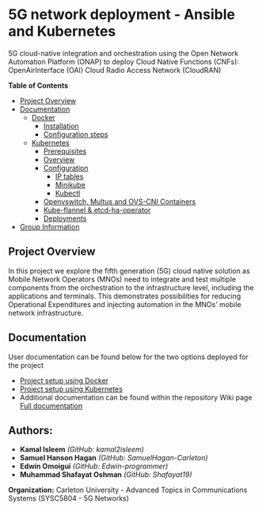 # 5G network deployment - Ansible and Kubernetes
5G cloud-native integration and orchestration using the Open Network Automation Platform (ONAP) to deploy Cloud Native Functions (CNFs): OpenAirInterface (OAI) Cloud Radio Access Network (CloudRAN)

**Table of Contents**

- [Project Overview](#project-overview)
- [Documentation](#documentation)
    * [Docker](#docker)
      + [Installation](#installation)
      + [Configuration steps](#configuration-steps)
  - [Kubernetes](#kubernetes)
    - [Prerequisites](https://github.com/Edwin-programmer/Project5G-ansible-deployment/tree/main/Kubernetes%20deployment#prerequisites)
    - [Overview](#overview)
    - [Configuration](#configuration)
      - [IP tables](#ip-tables)
      - [Minikube](#minikube)
      - [Kubectl](#kubectl-native)
    - [Openvswitch, Multus and OVS-CNI Containers](#openvswitch,-multus-and-ovs-cni-containers)
    - [Kube-flannel & etcd-ha-operator](#kube-flannel-&-etcd-ha-operator)
    - [Deployments](#Deployments)
- [Group Information](#group-information)

## Project Overview

In this project we explore the fifth generation (5G) cloud native solution as Mobile Network Operators (MNOs) need to integrate and test multiple components from the orchestration to the infrastructure level, including the applications and terminals. This demonstrates possibilities for reducing Operational Expenditures and injecting automation in the MNOs’ mobile network infrastructure.

## Documentation

User documentation can be found below for the two options deployed for the project
- [Project setup using Docker](https://github.com/Edwin-programmer/Project5G-ansible-deployment/tree/main/Docker%20deployment/README.md)
- [Project setup using Kubernetes](https://github.com/Edwin-programmer/Project5G-ansible-deployment/tree/main/Kubernetes%20deployment/README.md)
- Additional documentation can be found within the repository Wiki page  [Full documentation](https://github.com/Edwin-programmer/Project5G-ansible-deployment/wiki)
        
## Authors:
- **Kamal Isleem** _(GitHub: kamal2isleem)_
- **Samuel Hanson Hagan** _(GitHub: SamuelHagan-Carleton)_
- **Edwin Omoigui** _(GitHub: Edwin-programmer)_
- **Muhammad Shafayat Oshman** _(GitHub: Shafayat19)_

**Organization:** Carleton University - Advanced Topics in Communications Systems (SYSC5804 - 5G Networks)
